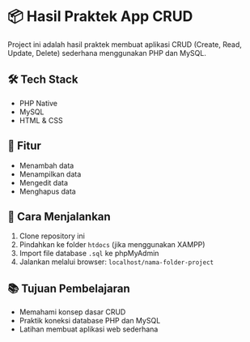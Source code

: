 # 📦 Hasil Praktek App CRUD

Project ini adalah hasil praktek membuat aplikasi CRUD (Create, Read, Update, Delete) sederhana menggunakan PHP dan MySQL.

## 🛠️ Tech Stack
- PHP Native
- MySQL
- HTML & CSS

## 📌 Fitur
- Menambah data
- Menampilkan data
- Mengedit data
- Menghapus data

## 🚀 Cara Menjalankan
1. Clone repository ini
2. Pindahkan ke folder `htdocs` (jika menggunakan XAMPP)
3. Import file database `.sql` ke phpMyAdmin
4. Jalankan melalui browser: `localhost/nama-folder-project`

## 📚 Tujuan Pembelajaran
- Memahami konsep dasar CRUD
- Praktik koneksi database PHP dan MySQL
- Latihan membuat aplikasi web sederhana
